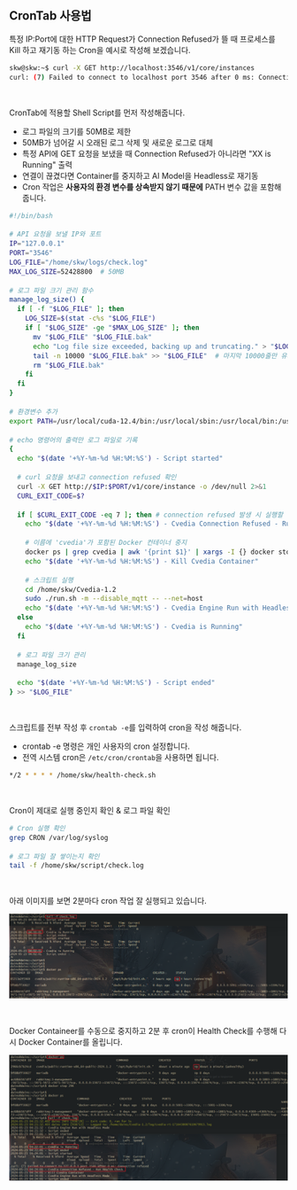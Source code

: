 ## CronTab 사용법

특정 IP:Port에 대한 HTTP Request가 Connection Refused가 뜰 때 프로세스를 Kill 하고 재기동 하는 Cron을 예시로 작성해 보겠습니다.

```bash
skw@skw:~$ curl -X GET http://localhost:3546/v1/core/instances
curl: (7) Failed to connect to localhost port 3546 after 0 ms: Connection refused
```

<br>

CronTab에 적용할 Shell Script를 먼저 작성해줍니다.

- 로그 파일의 크기를 50MB로 제한
- 50MB가 넘어갈 시 오래된 로그 삭제 및 새로운 로그로 대체
- 특정 API에 GET 요청을 보냈을 때 Connection Refused가 아니라면 "XX is Running" 출력
- 연결이 끊겼다면 Container를 중지하고 AI Model을 Headless로 재기동
- Cron 작업은 **사용자의 환경 변수를 상속받지 않기 때문에** PATH 변수 값을 포함해줍니다.

```bash
#!/bin/bash

# API 요청을 보낼 IP와 포트
IP="127.0.0.1"
PORT="3546"
LOG_FILE="/home/skw/logs/check.log"
MAX_LOG_SIZE=52428800  # 50MB

# 로그 파일 크기 관리 함수
manage_log_size() {
  if [ -f "$LOG_FILE" ]; then
    LOG_SIZE=$(stat -c%s "$LOG_FILE")
    if [ "$LOG_SIZE" -ge "$MAX_LOG_SIZE" ]; then
      mv "$LOG_FILE" "$LOG_FILE.bak"
      echo "Log file size exceeded, backing up and truncating." > "$LOG_FILE"
      tail -n 10000 "$LOG_FILE.bak" >> "$LOG_FILE"  # 마지막 10000줄만 유지
      rm "$LOG_FILE.bak"
    fi
  fi
}

# 환경변수 추가
export PATH=/usr/local/cuda-12.4/bin:/usr/local/sbin:/usr/local/bin:/usr/sbin:/usr/bin:/sbin:/bin:/usr/games:/usr/local/games:/snap/bin

# echo 명령어의 출력만 로그 파일로 기록
{
  echo "$(date '+%Y-%m-%d %H:%M:%S') - Script started"

  # curl 요청을 보내고 connection refused 확인
  curl -X GET http://$IP:$PORT/v1/core/instance -o /dev/null 2>&1
  CURL_EXIT_CODE=$?

  if [ $CURL_EXIT_CODE -eq 7 ]; then # connection refused 발생 시 실행할 명령어들
    echo "$(date '+%Y-%m-%d %H:%M:%S') - Cvedia Connection Refused - Run Health Check"

    # 이름에 'cvedia'가 포함된 Docker 컨테이너 중지
    docker ps | grep cvedia | awk '{print $1}' | xargs -I {} docker stop {}
    echo "$(date '+%Y-%m-%d %H:%M:%S') - Kill Cvedia Container"

    # 스크립트 실행
    cd /home/skw/Cvedia-1.2
    sudo ./run.sh -m --disable_mqtt -- --net=host
    echo "$(date '+%Y-%m-%d %H:%M:%S') - Cvedia Engine Run with Headless Mode"
  else
    echo "$(date '+%Y-%m-%d %H:%M:%S') - Cvedia is Running"
  fi

  # 로그 파일 크기 관리
  manage_log_size

  echo "$(date '+%Y-%m-%d %H:%M:%S') - Script ended"
} >> "$LOG_FILE"
```

<br>

스크립트를 전부 작성 후 `crontab -e`를 입력하여 cron을 작성 해줍니다.

- crontab -e 명령은 개인 사용자의 cron 설정합니다.
- 전역 시스템 cron은 `/etc/cron/crontab`을 사용하면 됩니다.

```bash
*/2 * * * * /home/skw/health-check.sh
```

<br>

Cron이 제대로 실행 중인지 확인 & 로그 파일 확인

```bash
# Cron 실행 확인
grep CRON /var/log/syslog

# 로그 파일 잘 쌓이는지 확인
tail -f /home/skw/script/check.log
```

<br>

아래 이미지를 보면 2분마다 cron 작업 잘 실행되고 있습니다.

![](./1.png)

<br>

Docker Containeer를 수동으로 중지하고 2분 후 cron이 Health Check를 수행해 다시 Docker Container를 올립니다.

![](./2.png)